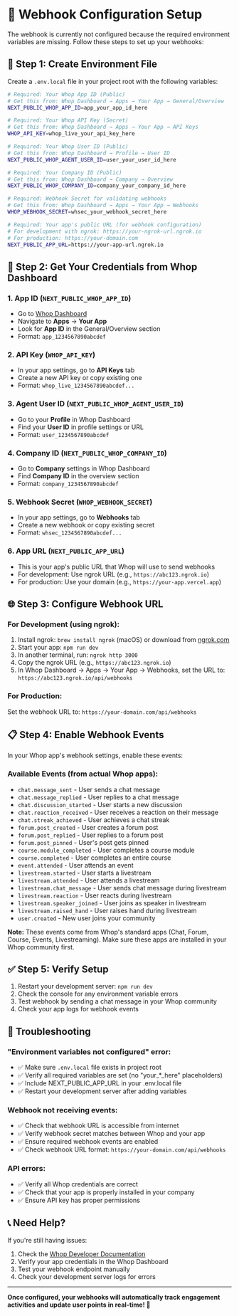# 🔗 Webhook Configuration Setup

The webhook is currently not configured because the required environment variables are missing. Follow these steps to set up your webhooks:

## 📝 Step 1: Create Environment File

Create a `.env.local` file in your project root with the following variables:

```bash
# Required: Your Whop App ID (Public)
# Get this from: Whop Dashboard → Apps → Your App → General/Overview
NEXT_PUBLIC_WHOP_APP_ID=app_your_app_id_here

# Required: Your Whop API Key (Secret)
# Get this from: Whop Dashboard → Apps → Your App → API Keys
WHOP_API_KEY=whop_live_your_api_key_here

# Required: Your Whop User ID (Public)
# Get this from: Whop Dashboard → Profile → User ID
NEXT_PUBLIC_WHOP_AGENT_USER_ID=user_your_user_id_here

# Required: Your Company ID (Public)
# Get this from: Whop Dashboard → Company → Overview
NEXT_PUBLIC_WHOP_COMPANY_ID=company_your_company_id_here

# Required: Webhook Secret for validating webhooks
# Get this from: Whop Dashboard → Apps → Your App → Webhooks
WHOP_WEBHOOK_SECRET=whsec_your_webhook_secret_here

# Required: Your app's public URL (for webhook configuration)
# For development with ngrok: https://your-ngrok-url.ngrok.io
# For production: https://your-domain.com
NEXT_PUBLIC_APP_URL=https://your-app-url.ngrok.io
```

## 🔑 Step 2: Get Your Credentials from Whop Dashboard

### 1. App ID (`NEXT_PUBLIC_WHOP_APP_ID`)
- Go to [Whop Dashboard](https://dashboard.whop.com)
- Navigate to **Apps** → **Your App**
- Look for **App ID** in the General/Overview section
- Format: `app_1234567890abcdef`

### 2. API Key (`WHOP_API_KEY`)
- In your app settings, go to **API Keys** tab
- Create a new API key or copy existing one
- Format: `whop_live_1234567890abcdef...`

### 3. Agent User ID (`NEXT_PUBLIC_WHOP_AGENT_USER_ID`)
- Go to your **Profile** in Whop Dashboard
- Find your **User ID** in profile settings or URL
- Format: `user_1234567890abcdef`

### 4. Company ID (`NEXT_PUBLIC_WHOP_COMPANY_ID`)
- Go to **Company** settings in Whop Dashboard
- Find **Company ID** in the overview section
- Format: `company_1234567890abcdef`

### 5. Webhook Secret (`WHOP_WEBHOOK_SECRET`)
- In your app settings, go to **Webhooks** tab
- Create a new webhook or copy existing secret
- Format: `whsec_1234567890abcdef...`

### 6. App URL (`NEXT_PUBLIC_APP_URL`)
- This is your app's public URL that Whop will use to send webhooks
- For development: Use ngrok URL (e.g., `https://abc123.ngrok.io`)
- For production: Use your domain (e.g., `https://your-app.vercel.app`)

## 🌐 Step 3: Configure Webhook URL

### For Development (using ngrok):
1. Install ngrok: `brew install ngrok` (macOS) or download from [ngrok.com](https://ngrok.com)
2. Start your app: `npm run dev`
3. In another terminal, run: `ngrok http 3000`
4. Copy the ngrok URL (e.g., `https://abc123.ngrok.io`)
5. In Whop Dashboard → Apps → Your App → Webhooks, set the URL to: `https://abc123.ngrok.io/api/webhooks`

### For Production:
Set the webhook URL to: `https://your-domain.com/api/webhooks`

## 📋 Step 4: Enable Webhook Events

In your Whop app's webhook settings, enable these events:

### Available Events (from actual Whop apps):
- `chat.message_sent` - User sends a chat message
- `chat.message_replied` - User replies to a chat message  
- `chat.discussion_started` - User starts a new discussion
- `chat.reaction_received` - User receives a reaction on their message
- `chat.streak_achieved` - User achieves a chat streak
- `forum.post_created` - User creates a forum post
- `forum.post_replied` - User replies to a forum post
- `forum.post_pinned` - User's post gets pinned
- `course.module_completed` - User completes a course module
- `course.completed` - User completes an entire course
- `event.attended` - User attends an event
- `livestream.started` - User starts a livestream
- `livestream.attended` - User attends a livestream
- `livestream.chat_message` - User sends chat message during livestream
- `livestream.reaction` - User reacts during livestream
- `livestream.speaker_joined` - User joins as speaker in livestream
- `livestream.raised_hand` - User raises hand during livestream
- `user.created` - New user joins your community

**Note:** These events come from Whop's standard apps (Chat, Forum, Course, Events, Livestreaming). Make sure these apps are installed in your Whop community first.

## ✅ Step 5: Verify Setup

1. Restart your development server: `npm run dev`
2. Check the console for any environment variable errors
3. Test webhook by sending a chat message in your Whop community
4. Check your app logs for webhook events

## 🐛 Troubleshooting

### "Environment variables not configured" error:
- ✅ Make sure `.env.local` file exists in project root
- ✅ Verify all required variables are set (no "your_*_here" placeholders)
- ✅ Include NEXT_PUBLIC_APP_URL in your .env.local file
- ✅ Restart your development server after adding variables

### Webhook not receiving events:
- ✅ Check that webhook URL is accessible from internet
- ✅ Verify webhook secret matches between Whop and your app
- ✅ Ensure required webhook events are enabled
- ✅ Check webhook URL format: `https://your-domain.com/api/webhooks`

### API errors:
- ✅ Verify all Whop credentials are correct
- ✅ Check that your app is properly installed in your company
- ✅ Ensure API key has proper permissions

## 📞 Need Help?

If you're still having issues:
1. Check the [Whop Developer Documentation](https://dev.whop.com)
2. Verify your app credentials in the Whop Dashboard
3. Test your webhook endpoint manually
4. Check your development server logs for errors

---

**Once configured, your webhooks will automatically track engagement activities and update user points in real-time! 🎉**
